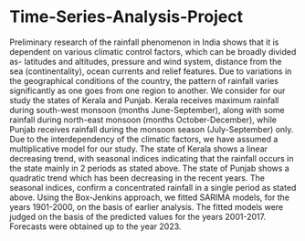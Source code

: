 # Time-Series-Analysis-Project
Preliminary research of the rainfall phenomenon in India shows that it is dependent on various climatic control factors, which can be broadly divided as- latitudes and altitudes, pressure and wind system, distance from the sea (continentality), ocean currents and relief features. 
Due to variations in the geographical conditions of the country, the pattern of rainfall varies significantly as one goes from one region to another. We consider for our study the states of Kerala and Punjab. Kerala receives maximum rainfall during south-west monsoon (months June-September), along with some rainfall during north-east monsoon (months October-December), while Punjab receives rainfall during the monsoon season (July-September) only. Due to the interdependency of the climatic factors, we have assumed a multiplicative model for our study.
The state of Kerala shows a linear decreasing trend, with seasonal indices indicating that the rainfall occurs in the state mainly in 2 periods as stated above. The state of Punjab shows a quadratic trend which has been decreasing in the recent years. The seasonal indices, confirm a concentrated rainfall in a single period as stated above.
Using the Box-Jenkins approach, we fitted SARIMA models, for the years 1901-2000, on the basis of earlier analysis. The fitted models were judged on the basis of the predicted values for the years 2001-2017. Forecasts were obtained up to the year 2023.
